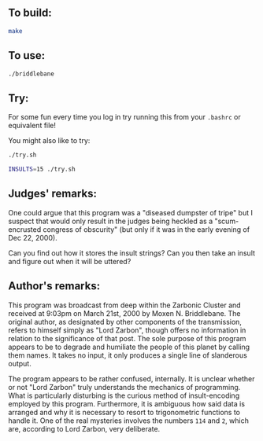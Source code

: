 ## To build:

```sh
make
```


## To use:

```sh
./briddlebane
```


## Try:

For some fun every time you log in try running this from your `.bashrc` or
equivalent file!

You might also like to try:

```sh
./try.sh

INSULTS=15 ./try.sh
```


## Judges' remarks:

One could argue that this program was a "diseased dumpster of tripe"
but I suspect that would only result in the judges being heckled as a
"scum-encrusted congress of obscurity" (but only if it was in the early
evening of Dec 22, 2000).

Can you find out how it stores the insult strings?  Can you then take
an insult and figure out when it will be uttered?


## Author's remarks:

This program was broadcast from deep within the Zarbonic Cluster
and received at 9:03pm on March 21st, 2000 by Moxen N. Briddlebane.
The original author, as designated by other components of the
transmission, refers to himself simply as "Lord Zarbon", though
offers no information in relation to the significance of that
post. The sole purpose of this program appears to be to degrade
and humiliate the people of this planet by calling them names.
It takes no input, it only produces a single line of slanderous output.

The program appears to be rather confused, internally. It is
unclear whether or not "Lord Zarbon" truly understands the
mechanics of programming. What is particularly disturbing is
the curious method of insult-encoding employed by this program.
Furthermore, it is ambiguous how said data is arranged and why
it is necessary to resort to trigonometric functions to handle
it.  One of the real mysteries involves the numbers `114` and
`2`, which are, according to Lord Zarbon, very deliberate.


<!--

    Copyright © 1984-2024 by Landon Curt Noll. All Rights Reserved.

    You are free to share and adapt this file under the terms of this license:

	Creative Commons Attribution-ShareAlike 4.0 International (CC BY-SA 4.0)

    For more information, see:

	https://creativecommons.org/licenses/by-sa/4.0/

-->
